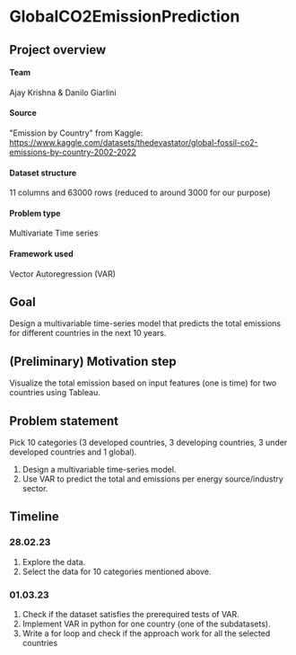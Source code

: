 # GlobalCO2EmissionPrediction

## Project overview

#### Team
Ajay Krishna & Danilo Giarlini

#### Source
"Emission by Country" from Kaggle: https://www.kaggle.com/datasets/thedevastator/global-fossil-co2-emissions-by-country-2002-2022

#### Dataset structure
11 columns and 63000 rows (reduced to around 3000 for our purpose)

#### Problem type
Multivariate Time series 

#### Framework used
Vector Autoregression (VAR)

## Goal

Design a multivariable time-series model that predicts the total emissions for different countries in the next 10 years.

## (Preliminary) Motivation step

Visualize the total emission based on input features (one is time) for two countries using Tableau.

## Problem statement 

Pick 10 categories (3 developed countries, 3 developing countries, 3 under developed countries and 1 global).

1. Design a multivariable time-series model.
2. Use VAR to predict the total and emissions per energy source/industry sector.

## Timeline

### 28.02.23

1. Explore the data.
2. Select the data for 10 categories mentioned above.

### 01.03.23

1. Check if the dataset satisfies the prerequired tests of VAR.
2. Implement VAR in python for one country (one of the subdatasets).
3. Write a for loop and check if the approach work for all the selected countries
